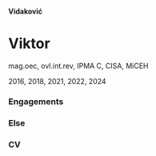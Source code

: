 #### Vidaković
# Viktor

<div id="certs">
mag.oec, ovl.int.rev, IPMA C, CISA, MiCEH
<p id="years">2016, 2018, 2021, 2022, 2024</p>
</div>

### Engagements

### Else

### CV

### 
### 